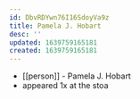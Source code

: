 ```yaml
---
id: DbvRDYwn76I16SdoyVa9z
title: Pamela J. Hobart
desc: ''
updated: 1639759165181
created: 1639759165181
---
```



- [[person]] - Pamela J. Hobart
- appeared 1x at the stoa
